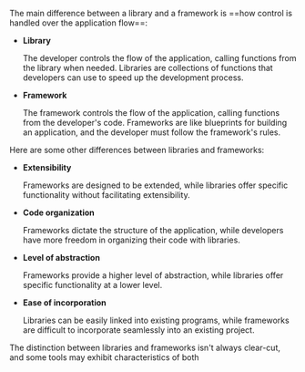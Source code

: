 The main difference between a library and a framework is ==how control is handled over the application flow==:

- **Library**
    
    The developer controls the flow of the application, calling functions from the library when needed. Libraries are collections of functions that developers can use to speed up the development process.
    
- **Framework**
    
    The framework controls the flow of the application, calling functions from the developer's code. Frameworks are like blueprints for building an application, and the developer must follow the framework's rules. 
    

Here are some other differences between libraries and frameworks:

- **Extensibility**
    
    Frameworks are designed to be extended, while libraries offer specific functionality without facilitating extensibility. 
    

- **Code organization**
    
    Frameworks dictate the structure of the application, while developers have more freedom in organizing their code with libraries. 
    

- **Level of abstraction**
    
    Frameworks provide a higher level of abstraction, while libraries offer specific functionality at a lower level. 
    

- **Ease of incorporation**
    
    Libraries can be easily linked into existing programs, while frameworks are difficult to incorporate seamlessly into an existing project. 
    

The distinction between libraries and frameworks isn't always clear-cut, and some tools may exhibit characteristics of both